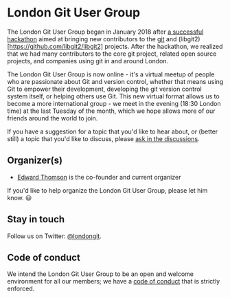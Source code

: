 # London Git User Group

The London Git User Group began in January 2018 after [a successful hackathon](https://www.techatbloomberg.com/blog/git-sprint-weekend-bloomberg-london/) aimed at bringing new contributors to the [git](https://github.com/git/git) and (libgit2)[https://github.com/libgit2/libgit2] projects.  After the hackathon, we realized that we had many contributors to the core git project, related open source projects, and companies using git in and around London.

The London Git User Group is now online - it's a virtual meetup of people who are passionate about Git and version control, whether that means using Git to empower their development, developing the git version control system itself, or helping others use Git.  This new virtual format allows us to become a more international group - we meet in the evening (18:30 London time) at the last Tuesday of the month, which we hope allows more of our friends around the world to join.

If you have a suggestion for a topic that you'd like to hear about, or (better still) a topic that you'd like to discuss, please [ask in the discussions](https://github.com/londongit/londongit/discussions).

## Organizer(s)

* [Edward Thomson](https://github.com/ethomson) is the co-founder and current organizer

If you'd like to help organize the London Git User Group, please let him know.  😃

## Stay in touch

Follow us on Twitter: [@londongit](https://twitter.com/londongit).

## Code of conduct

We intend the London Git User Group to be an open and welcome environment for all our members; we have a [code of conduct](https://github.com/londongit/londongit/blob/master/CODE_OF_CONDUCT.md) that is strictly enforced.
